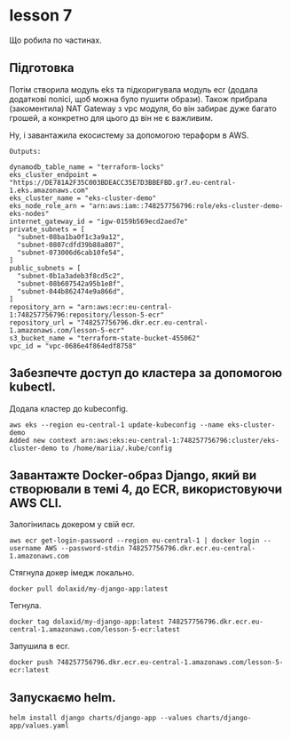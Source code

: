 # lesson 7

Що робила по частинах.

## Підготовка

Потім створила модуль eks та підкоригувала модуль ecr (додала додаткові полісі, щоб можна було пушити образи). Також прибрала (закоментила) NAT Gateway з vpc модуля, бо він забирає дуже багато грошей, а конкретно для цього дз він не є важливим.

Ну, і завантажила екосистему за допомогою тераформ в AWS.

```
Outputs:

dynamodb_table_name = "terraform-locks"
eks_cluster_endpoint = "https://DE781A2F35C003BDEACC35E7D3BBEFBD.gr7.eu-central-1.eks.amazonaws.com"
eks_cluster_name = "eks-cluster-demo"
eks_node_role_arn = "arn:aws:iam::748257756796:role/eks-cluster-demo-eks-nodes"
internet_gateway_id = "igw-0159b569ecd2aed7e"
private_subnets = [
  "subnet-08ba1ba0f1c3a9a12",
  "subnet-0807cdfd39b88a807",
  "subnet-073006d6cab10fe54",
]
public_subnets = [
  "subnet-0b1a3adeb3f8cd5c2",
  "subnet-08b607542a95b1e8f",
  "subnet-044b862474e9a866d",
]
repository_arn = "arn:aws:ecr:eu-central-1:748257756796:repository/lesson-5-ecr"
repository_url = "748257756796.dkr.ecr.eu-central-1.amazonaws.com/lesson-5-ecr"
s3_bucket_name = "terraform-state-bucket-455062"
vpc_id = "vpc-0686e4f864edf8758"
```

## Забезпечте доступ до кластера за допомогою kubectl.

Додала кластер до kubeconfig.

```
aws eks --region eu-central-1 update-kubeconfig --name eks-cluster-demo
Added new context arn:aws:eks:eu-central-1:748257756796:cluster/eks-cluster-demo to /home/mariia/.kube/config
```

## Завантажте Docker-образ Django, який ви створювали в темі 4, до ECR, використовуючи AWS CLI.

Залогінилась докером у свій ecr.

```
aws ecr get-login-password --region eu-central-1 | docker login --username AWS --password-stdin 748257756796.dkr.ecr.eu-central-1.amazonaws.com
```

Стягнула докер імедж локально.

```
docker pull dolaxid/my-django-app:latest
```

Тегнула.

```
docker tag dolaxid/my-django-app:latest 748257756796.dkr.ecr.eu-central-1.amazonaws.com/lesson-5-ecr:latest
```

Запушила в ecr.

```
docker push 748257756796.dkr.ecr.eu-central-1.amazonaws.com/lesson-5-ecr:latest
```

## Запускаємо helm.

```
helm install django charts/django-app --values charts/django-app/values.yaml
```
